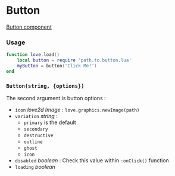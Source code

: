 # Button

[Button component](../../components/button.lua)

### Usage

```lua
function love.load()
    local button = require 'path.to.button.lua'
    myButton = button('Click Me!')
end
```

### `Button(string, {options})`

The second argument is button options :

- `icon` _love2d Image_ : `love.graphics.newImage(path)`
- `variation` _string_ :
  - `primary` is the default
  - `secondary`
  - `destructive`
  - `outline`
  - `ghost`
  - `icon`
- `disabled` _boolean_ : Check this value within `:onClick()` function
- `loading` _boolean_
